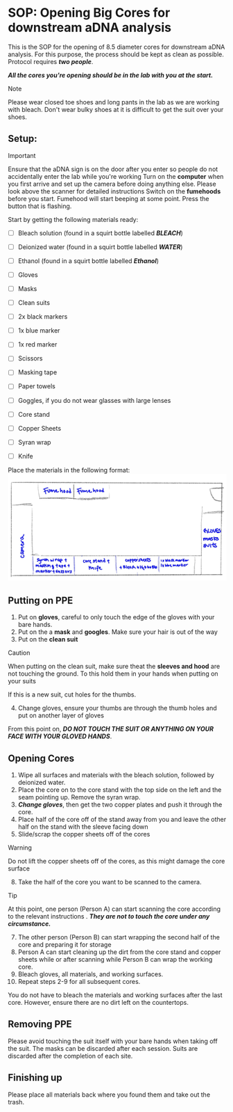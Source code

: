 # SOP: Opening Big Cores for downstream aDNA analysis

This is the SOP for the opening of 8.5 diameter cores for downstream aDNA analysis. For this purpose, the process should be kept as clean as possible. Protocol requires *__two people__*.

*__All the cores you're opening should be in the lab with you at the start.__*

>[!Note]
> Please wear closed toe shoes and long pants in the lab as we are working with bleach.
> Don't wear bulky shoes at it is difficult to get the suit over your shoes.

## Setup: 

>[!Important]
> Ensure that the aDNA sign is on the door after you enter so people do not accidentally enter the lab while you're working
> Turn on the __computer__ when you first arrive and set up the camera before doing anything else.
> Please look above the scanner for detailed instructions
> Switch on the __fumehoods__ before you start. Fumehood will start beeping at some point. Press the button that is flashing.

Start by getting the following materials ready:

- [ ] Bleach solution (found in a squirt bottle labelled *__BLEACH__*)
- [ ] Deionized water (found in a squirt bottle labelled *__WATER__*)
- [ ] Ethanol (found in a squirt bottle labelled *__Ethanol__*)
- [ ] Gloves
- [ ] Masks
- [ ] Clean suits
- [ ] 2x black markers
- [ ] 1x blue marker
- [ ] 1x red marker
- [ ] Scissors
- [ ] Masking tape
- [ ] Paper towels
- [ ] Goggles, if you do not wear glasses with large lenses
- [ ] Core stand
- [ ] Copper Sheets
- [ ] Syran wrap
- [ ] Knife


Place the materials in the following format: 
 ![lab set up](img/lab_setup.jpeg)

## Putting on PPE
1. Put on __gloves__, careful to only touch the edge of the gloves with your bare hands.
2. Put on the a __mask__ and __googles__. Make sure your hair is out of the way 
3. Put on the __clean suit__

>[!Caution]
> When putting on the clean suit, make sure theat the __sleeves and hood__ are not touching the ground.
>To this hold them in your hands when putting on your suits
>
>If this is a new suit, cut holes for the thumbs.
>

4. Change gloves, ensure your thumbs are through the thumb holes and put on another layer of gloves

From this point on, *__DO NOT TOUCH THE SUIT OR ANYTHING ON YOUR FACE WITH YOUR GLOVED HANDS__*. 

## Opening Cores
1.  Wipe all surfaces and materials with the bleach solution, followed by deionized water.
2.  Place the core on to the core stand with the top side on the left and the seam pointing up. Remove the syran wrap.
4.  *__Change gloves__*, then get the two copper plates and push it through the core.
5.  Place half of the core off of the stand away from you and leave the other half on the stand with the sleeve facing down
6.  Slide/scrap the copper sheets off of the cores
   
>[!Warning]
> Do not lift the copper sheets off of the cores, as this might damage the core surface

8.  Take the half of the core you want to be scanned to the camera.

>[!Tip]
> At this point, one person (Person A) can start scanning the core according to the relevant instructions . *__They are not to touch the core under any circumstance.__*

7. The other person (Person B) can start wrapping the second half of the core and preparing it for storage
8. Person A can start cleaning up the dirt from the core stand and copper sheets while or after scanning while Person B can wrap the working core.
9. Bleach gloves, all materials, and working surfaces.
10. Repeat steps 2-9 for all subsequent cores.

You do not have to bleach the materials and working surfaces after the last core. However, ensure there are no dirt left on the countertops. 

## Removing PPE
Please avoid touching the suit itself with your bare hands when taking off the suit. The masks can be discarded after each session. Suits are discarded after the completion of each site. 

## Finishing up
Please place all materials back where you found them and take out the trash.
